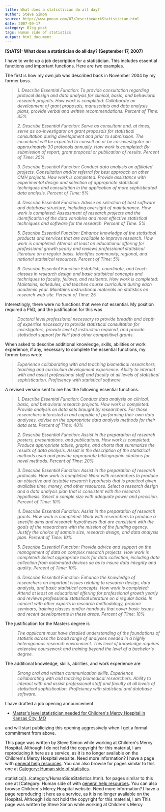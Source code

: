 ```yaml
---
title: What does a statistician do all day?
author: Steve Simon
source: http://www.pmean.com/07/DescribeWorkStatistician.html
date: 2007-09-17
category: Blog post
tags: Human side of statistics
output: html_document
---
```

**[StATS]:** **What does a statistician do all day?
(September 17, 2007)**

I have to write up a job description for a statistician. This includes
essential functions and important functions. Here are two examples.

The first is how my own job was described back in November 2004 by my
former boss.

> *1. Describe Essential Function: To provide consultation regarding
> protocol design and data analysis for clinical, basic, and behavioral
> research projects. How work is completed: Collaborate on development
> of grant proposals, manuscripts and data analysis plans, provide
> verbal and written recommendations. Percent of Time: 35%*
>
> *2. Describe Essential Function: Serve as consultant and, at times,
> serve as co-investigator on grant proposals for statistical
> consultation during development and prior to submission. The incumbent
> will be expected to consult on or be co-investigator on approximately
> 30 protocols annually. How work is completed: By submission of report,
> grant proposal or publication of results. Percent of Time: 25%*
>
> *3. Describe Essential Function: Conduct data analysis on affiliated
> projects. Consultation and/or referral for best approach on other CMH
> projects. How work is completed: Provide assistance with experimental
> design and selection of appropriate statistical techniques and
> consultation in the application of more sophisticated data analysis.
> Percent of Time: 5%*
>
> *4. Describe Essential Function: Advise on selection of best software
> and database structure, including oversight of maintenance. How work
> is completed: Assessment of research projects and the identification
> of the data variables and most effective statistical techniques and
> software for the research. Percent of Time: 5%*
>
> *5. Describe Essential Function: Enhance knowledge of the statistical
> products and services that are available to improve research. How work
> is completed: Attends at least on educational offering for
> professional growth yearly and reviews professional statistical
> literature on a regular basis. Identifies community, regional, and
> national statistical resources. Percent of Time: 5%*
>
> *6. Describe Essential Function: Establish, coordinate, and teach
> classes in research design and basic statistical concepts and
> techniques to faculty, fellows, and residents. How work is completed:
> Maintains, schedules, and teaches course curriculum during each
> academic year. Maintains instructional materials on statistics on
> research web site. Percent of Time: 25*

Interestingly, there were no functions that were not essential. My
position required a PhD, and the justification for this was

> *Doctoral level professional necessary to provide breadth and depth of
> expertise necessary to provide statistical consultation for
> investigators, provide level of instruction required, and provide
> statistical support for NIH (and other competitive) grants.*

When asked to describe additional knowledge, skills, abilities or work
experience, if any, necessary to complete the essential functions, my
former boss wrote

> *Experience collaborating with and teaching biomedical researchers,
> teaching and curriculum development experience. Ability to interact
> with and assist professional staff and faculty at all levels of
> statistical sophistication. Proficiency with statistical software.*

A revised version sent to me has the following essential functions.

> *1. Describe Essential Function: Conduct data analysis on clinical,
> basic, and behavioral research projects. How work is completed:
> Provide analysis on data sets brought by researchers. For those
> researchers interested in and capable of performing their own data
> analyses, advise on the appropriate data analysis methods for their
> data sets. Percent of Time: 40%*
>
> *2. Describe Essential Function: Assist in the preparation of research
> posters, presentations, and publications. How work is completed:
> Produce appropriate tables, graphs, and charts that summarize the
> results of data analysis. Assist in the description of the statistical
> methods used and provide appropriate bibliographic citations for novel
> methods. Percent of Time: 20%*
>
> *3. Describe Essential Function: Assist in the preparation of research
> protocols. How work is completed: Work with researchers to produce an
> objective and testable research hypothesis that is practical given
> available time, money, and other resources. Select a research design
> and a data analysis plan that is consistent with the research
> hypothesis. Select a sample size with adequate power and precision.
> Percent of Time: 10%*
>
> *4. Describe Essential Function: Assist in the preparation of research
> grants. How work is completed: Work with researchers to produce a
> specific aims and research hypotheses that are consistent with the
> goals of the researchers with the mission of the funding agency.
> Justify the choice of sample size, research design, and data analysis
> plan. Percent of Time: 10%*
>
> *5. Describe Essential Function: Provide advice and support on the
> management of data on complex research projects. How work is
> completed: Select appropriate tools for data collection, including
> data collection from automated devices so as to insure data integrity
> and quality. Percent of Time: 10%*
>
> *6. Describe Essential Function: Enhance the knowledge of researchers
> on important issues relating to research design, data analysis, and
> basic statistical concepts. How work is completed: Attend at least on
> educational offering for professional growth yearly and reviews
> professional statistical literature on a regular basis. In concert
> with other experts in research methodology, prepare seminars, training
> classes and/or handouts that cover basic issues and recent
> developments in these areas. Percent of Time: 10%*

The justification for the Masters degree is

> *The applicant must have detailed understanding of the foundations of
> statistis across the broad range of analyses needed in a highly
> heterogenous research environment. This level of knowledge requires
> extensive coursework and training beyond the level of a bachelor\'s
> degree.*

The additional knowledge, skills, abilities, and work experience are

> *Strong oral and written communication skills. Experience
> collaborating with and teaching biomedical researchers. Ability to
> interact with and assist professional staff and faculty at all levels
> of statistical sophistication. Proficiency with statistical and
> database software.*

I have drafted a job opening announcement

-   [Master\'s level statistician needed for Children\'s Mercy Hospital
    in Kansas City, MO](../JobOpening.asp)

and will start publicizing this opening aggressively when I get a formal
commitment from above.

This page was written by Steve Simon while working at Children\'s Mercy
Hospital. Although I do not hold the copyright for this material, I am
reproducing it here as a service, as it is no longer available on the
Children\'s Mercy Hospital website. Need more information? I have a page
with [general help resources](../GeneralHelp.html). You can also browse
for pages similar to this one at [Category: Human side of
statistics](../category/HumanSideStatistics.html).
<!---More--->
statistics](../category/HumanSideStatistics.html).
for pages similar to this one at [Category: Human side of
with [general help resources](../GeneralHelp.html). You can also browse
Children\'s Mercy Hospital website. Need more information? I have a page
reproducing it here as a service, as it is no longer available on the
Hospital. Although I do not hold the copyright for this material, I am
This page was written by Steve Simon while working at Children\'s Mercy

<!---Do not use
**[StATS]:** **What does a statistician do all day?
This page was written by Steve Simon while working at Children\'s Mercy
Hospital. Although I do not hold the copyright for this material, I am
reproducing it here as a service, as it is no longer available on the
Children\'s Mercy Hospital website. Need more information? I have a page
with [general help resources](../GeneralHelp.html). You can also browse
for pages similar to this one at [Category: Human side of
statistics](../category/HumanSideStatistics.html).
--->

